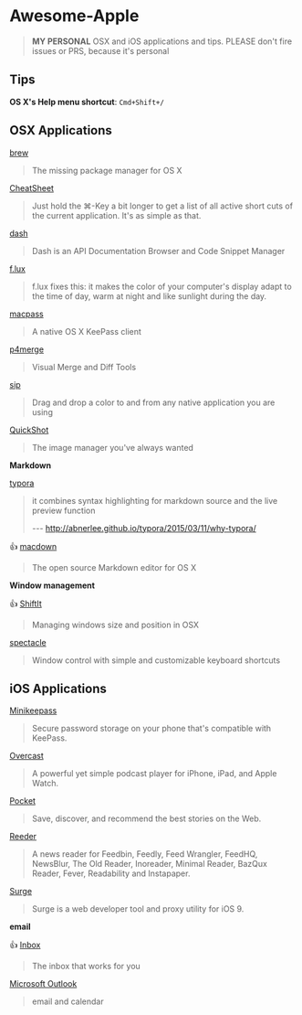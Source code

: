 # Awesome-Apple

> **MY PERSONAL** OSX and iOS applications and tips. PLEASE don't fire issues or PRS, because it's personal

## Tips

**OS X's Help menu shortcut**: `Cmd+Shift+/`

## OSX Applications

[brew](http://brew.sh/)

> The missing package manager for OS X

[CheatSheet](http://www.mediaatelier.com/CheatSheet)

> Just hold the ⌘-Key a bit longer to get a list of all active short cuts of the current application. It's as simple as that.

[dash](https://kapeli.com/)

> Dash is an API Documentation Browser and Code Snippet Manager

[f.lux](https://justgetflux.com/)

> f.lux fixes this: it makes the color of your computer's display adapt to the time of day, warm at night and like sunlight during the day.

[macpass](https://github.com/mstarke/MacPass)

> A native OS X KeePass client

[p4merge](https://www.perforce.com/product/components/perforce-visual-merge-and-diff-tools)

> Visual Merge and Diff Tools

[sip](http://theolabrothers.com/)

> Drag and drop a color to and from any native application you are using

[QuickShot](http://www.thnkdev.com/QuickShot/)

> The image manager you've always wanted

**Markdown**

[typora](http://typora.io/)

> it combines syntax highlighting for markdown source and the live preview function
> 
> --- http://abnerlee.github.io/typora/2015/03/11/why-typora/

:+1: [macdown](http://macdown.uranusjr.com/)

> The open source Markdown editor for OS X

**Window management**

:+1: [ShiftIt](https://github.com/fikovnik/ShiftIt)

> Managing windows size and position in OSX

[spectacle](https://www.spectacleapp.com/)

> Window control with simple and customizable keyboard shortcuts

## iOS Applications

[Minikeepass](https://minikeepass.github.io/)

> Secure password storage on your phone that's compatible with KeePass.

[Overcast](https://overcast.fm/)

> A powerful yet simple podcast player for iPhone, iPad, and Apple Watch.

[Pocket](https://getpocket.com/)

> Save, discover, and recommend the best stories on the Web. 

[Reeder](http://reederapp.com/)

> A news reader for Feedbin, Feedly, Feed Wrangler, FeedHQ, NewsBlur, The Old Reader, Inoreader, Minimal Reader, BazQux Reader, Fever, Readability and Instapaper.

[Surge](http://surge.run/)

> Surge is a web developer tool and proxy utility for iOS 9.

**email**

:+1: [Inbox](https://www.google.com/inbox/)

> The inbox that works for you

[Microsoft Outlook](https://itunes.apple.com/us/app/microsoft-outlook-email-calendar/id951937596?mt=8)

> email and calendar

